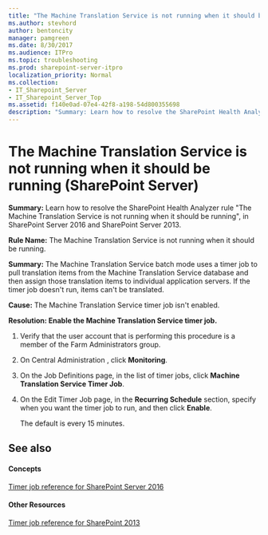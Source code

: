 ```yaml
---
title: "The Machine Translation Service is not running when it should be running (SharePoint Server)"
ms.author: stevhord
author: bentoncity
manager: pamgreen
ms.date: 8/30/2017
ms.audience: ITPro
ms.topic: troubleshooting
ms.prod: sharepoint-server-itpro
localization_priority: Normal
ms.collection:
- IT_Sharepoint_Server
- IT_Sharepoint_Server_Top
ms.assetid: f140e0ad-07e4-42f8-a198-54d800355698
description: "Summary: Learn how to resolve the SharePoint Health Analyzer ruleThe Machine Translation Service is not running when it should be running, in SharePoint Server 2016 and SharePoint Server 2013."
---
```


# The Machine Translation Service is not running when it should be running (SharePoint Server)

 **Summary:** Learn how to resolve the SharePoint Health Analyzer rule "The Machine Translation Service is not running when it should be running", in SharePoint Server 2016 and SharePoint Server 2013. 
  
 **Rule Name:** The Machine Translation Service is not running when it should be running. 
  
 **Summary:** The Machine Translation Service batch mode uses a timer job to pull translation items from the Machine Translation Service database and then assign those translation items to individual application servers. If the timer job doesn't run, items can't be translated. 
  
 **Cause:** The Machine Translation Service timer job isn't enabled. 
  
 **Resolution: Enable the Machine Translation Service timer job.**
  
1. Verify that the user account that is performing this procedure is a member of the Farm Administrators group.
    
2. On Central Administration , click **Monitoring**.
    
3. On the Job Definitions page, in the list of timer jobs, click **Machine Translation Service Timer Job**.
    
4. On the Edit Timer Job page, in the **Recurring Schedule** section, specify when you want the timer job to run, and then click **Enable**.
    
    The default is every 15 minutes.
    
## See also

#### Concepts

[Timer job reference for SharePoint Server 2016](timer-job-reference-for-sharepoint-server-2016.md)
#### Other Resources

[Timer job reference for SharePoint 2013](timer-job-reference-for-sharepoint-2013.md)


